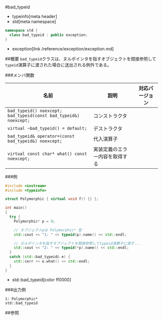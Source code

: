 #bad_typeid
* typeinfo[meta header]
* std[meta namespace]

```cpp
namespace std {
  class bad_typeid : public exception;
}
```
* exception[link /reference/exception/exception.md]

##概要
`bad_typeid`クラスは、ヌルポインタを指すオブジェクトを間接参照して`typeid`演算子に渡された場合に送出される例外である。


###メンバ関数

| 名前 | 説明 | 対応バージョン |
|-------------------------------------------------------------------------|--------------------|---|
| `bad_typeid() noexcept;`<br/> `bad_typeid(const bad_typeid&) noexcept;` | コンストラクタ | |
| `virtual ~bad_typeid() = default;`                                      | デストラクタ | |
| `bad_typeid& operator=(const bad_typeid&) noexcept;`                    | 代入演算子 | |
| `virtual const char* what() const noexcept;`                            | 実装定義のエラー内容を取得する | |


###例
```cpp
#include <iostream>
#include <typeinfo>

struct Polymorphic { virtual void f() {} };

int main()
{
  try {
    Polymorphic* p = 0;

    // オブジェクトpは Polymorphic* 型
    std::cout << "1: " << typeid(p).name() << std::endl;

    // ヌルポインタを指すオブジェクトを間接参照してtypeid演算子に渡す...
    std::cout << "2: " << typeid(*p).name() << std::endl;
  }
  catch (std::bad_typeid& e) {
    std::cerr << e.what() << std::endl;
  }
}
```
* std::bad_typeid[color ff0000]

###出力例
```
1: Polymorphic*
std::bad_typeid
```

##参照

